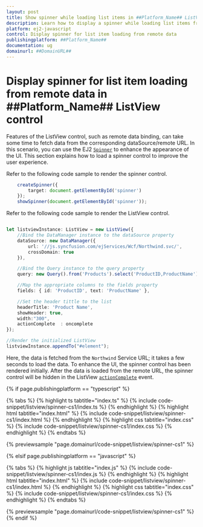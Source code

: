 ```yaml
---
layout: post
title: Show spinner while loading list items in ##Platform_Name## ListView | Syncfusion
description: Learn how to display a spinner while loading list items from remote data in Syncfusion ##Platform_Name## ListView control of Essential JS 2 and more.
platform: ej2-javascript
control: Display spinner for list item loading from remote data
publishingplatform: ##Platform_Name##
documentation: ug
domainurl: ##DomainURL##
---
```


# Display spinner for list item loading from remote data in ##Platform_Name## ListView control

Features of the ListView control, such as remote data binding, can take some time to fetch data from the corresponding dataSource/remote URL. In this scenario, you can use the EJ2 [`Spinner`](../../spinner/) to enhance the appearance of the UI. This section explains how to load a spinner control to improve the user experience.

Refer to the following code sample to render the spinner control.

```ts
    createSpinner({
        target: document.getElementById('spinner')
    });
    showSpinner(document.getElementById('spinner'));
```

Refer to the following code sample to render the ListView control.

```ts

let listviewInstance: ListView = new ListView({
    //Bind the DataManager instance to the dataSource property
    dataSource: new DataManager({
        url: '//js.syncfusion.com/ejServices/Wcf/Northwind.svc/',
        crossDomain: true
    }),

    //Bind the Query instance to the query property
    query: new Query().from('Products').select('ProductID,ProductName').take(10),

    //Map the appropriate columns to the fields property
    fields: { id: 'ProductID', text: 'ProductName' },

    //Set the header tittle to the list
    headerTitle: 'Product Name',
    showHeader: true,
    width:"300",
    actionComplete  : oncomplete
});

//Render the initialized ListView
listviewInstance.appendTo("#element");
```

Here, the data is fetched from the `Northwind` Service URL; it takes a few seconds to load the data. To enhance the UI, the spinner control has been rendered initially. After the data is loaded from the remote URL, the spinner control will be hidden in the ListView [`actionComplete`](../../api/list-view/#actioncomplete) event.

{% if page.publishingplatform == "typescript" %}

{% tabs %}
{% highlight ts tabtitle="index.ts" %}
{% include code-snippet/listview/spinner-cs1/index.ts %}
{% endhighlight %}
{% highlight html tabtitle="index.html" %}
{% include code-snippet/listview/spinner-cs1/index.html %}
{% endhighlight %}
{% highlight css tabtitle="index.css" %}
{% include code-snippet/listview/spinner-cs1/index.css %}
{% endhighlight %}
{% endtabs %}

{% previewsample "page.domainurl/code-snippet/listview/spinner-cs1" %}

{% elsif page.publishingplatform == "javascript" %}

{% tabs %}
{% highlight js tabtitle="index.js" %}
{% include code-snippet/listview/spinner-cs1/index.js %}
{% endhighlight %}
{% highlight html tabtitle="index.html" %}
{% include code-snippet/listview/spinner-cs1/index.html %}
{% endhighlight %}
{% highlight css tabtitle="index.css" %}
{% include code-snippet/listview/spinner-cs1/index.css %}
{% endhighlight %}
{% endtabs %}

{% previewsample "page.domainurl/code-snippet/listview/spinner-cs1" %}
{% endif %}
